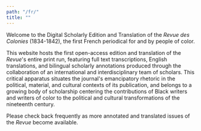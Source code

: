 ```yaml
---
path: "/fr/"
title: ""
---
```


Welcome to the Digital Scholarly Edition and Translation of the _Revue des Colonies_ (1834-1842), the first French periodical for and by people of color. 

This website hosts the first open-access edition and translation of the _Revue_'s entire print run, featuring full text transcriptions, English translations, and bilingual scholarly annotations produced through the collaboration of an international and interdisciplinary team of scholars. This critical apparatus situates the journal's emancipatory rhetoric in the political, material, and cultural contexts of its publication, and belongs to a growing body of scholarship centering the contributions of Black writers and writers of color to the political and cultural transformations of the nineteenth century. 

Please check back frequently as more annotated and translated issues of the _Revue_ become available.
